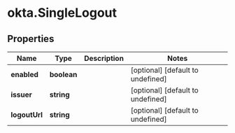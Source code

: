 # okta.SingleLogout

## Properties

Name | Type | Description | Notes
------------ | ------------- | ------------- | -------------
**enabled** | **boolean** |  | [optional] [default to undefined]
**issuer** | **string** |  | [optional] [default to undefined]
**logoutUrl** | **string** |  | [optional] [default to undefined]

